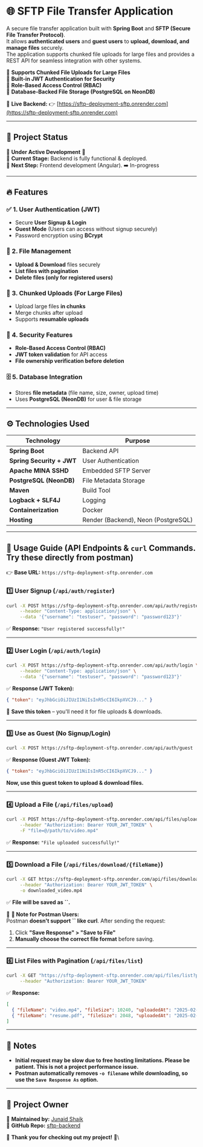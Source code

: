 # 🌐 SFTP File Transfer Application

A secure file transfer application built with **Spring Boot** and **SFTP (Secure File Transfer Protocol)**.\
It allows **authenticated users** and **guest users** to **upload, download, and manage files** securely. \
The application supports chunked file uploads for large files and provides a REST API for seamless integration with other systems.

🔹 **Supports Chunked File Uploads for Large Files**\
🔹 **Built-in JWT Authentication for Security**\
🔹 **Role-Based Access Control (RBAC)**\
🔹 **Database-Backed File Storage (PostgreSQL on NeonDB)**

🚀 **Live Backend:** 👉 [https://sftp-deployment-sftp.onrender.com](https://sftp-deployment-sftp.onrender.com)

---

## 📌 Project Status

🚧 **Under Active Development** 🚧\
🔹 **Current Stage:** Backend is fully functional & deployed.\
🔹 **Next Step:** Frontend development (Angular). ➡️ In-progress

---

## 🔥 Features

### ✅ 1. User Authentication (JWT)

- Secure **User Signup & Login**
- **Guest Mode** (Users can access without signup securely)
- Password encryption using **BCrypt**

### 📂 2. File Management

- **Upload & Download** files securely
- **List files with pagination**
- **Delete files (only for registered users)**

### 🚀 3. Chunked Uploads (For Large Files)

- Upload large files **in chunks**
- Merge chunks after upload
- Supports **resumable uploads**

### 🔐 4. Security Features

- **Role-Based Access Control (RBAC)**
- **JWT token validation** for API access
- **File ownership verification before deletion**

### 🗄 5. Database Integration

- Stores **file metadata** (file name, size, owner, upload time)
- Uses **PostgreSQL (NeonDB)** for user & file storage

---

## ⚙️ Technologies Used

| Technology                | Purpose                             |
|---------------------------|-------------------------------------|
| **Spring Boot**           | Backend API                         |
| **Spring Security + JWT** | User Authentication                 |
| **Apache MINA SSHD**      | Embedded SFTP Server                |
| **PostgreSQL (NeonDB)**   | File Metadata Storage               |
| **Maven**                 | Build Tool                          |
| **Logback + SLF4J**       | Logging                             |
| **Containerization**      | Docker                              |
| **Hosting**               | Render (Backend), Neon (PostgreSQL) |


---

## 📌 Usage Guide (API Endpoints & `curl` Commands. Try these directly from postman)

👉 **Base URL:** `https://sftp-deployment-sftp.onrender.com`

### 1️⃣ User Signup (`/api/auth/register`)

```sh
curl -X POST https://sftp-deployment-sftp.onrender.com/api/auth/register \
     --header "Content-Type: application/json" \
     --data '{"username": "testuser", "password": "password123"}'
```

✅ **Response:** `"User registered successfully!"`

---

### 2️⃣ User Login (`/api/auth/login`)

```sh
curl -X POST https://sftp-deployment-sftp.onrender.com/api/auth/login \
     --header "Content-Type: application/json" \
     --data '{"username": "testuser", "password": "password123"}'
```

✅ **Response (JWT Token):**

```json
{ "token": "eyJhbGciOiJIUzI1NiIsInR5cCI6IkpXVCJ9..." }
```

🚨 **Save this token** – you'll need it for file uploads & downloads.

---

### 3️⃣ Use as Guest (No Signup/Login)

```sh
curl -X POST https://sftp-deployment-sftp.onrender.com/api/auth/guest
```

✅ **Response (Guest JWT Token):**

```json
{ "token": "eyJhbGciOiJIUzI1NiIsInR5cCI6IkpXVCJ9..." }
```

**Now, use this guest token to upload & download files.**

---

### 4️⃣ Upload a File (`/api/files/upload`)

```sh
curl -X POST https://sftp-deployment-sftp.onrender.com/api/files/upload \
     --header "Authorization: Bearer YOUR_JWT_TOKEN" \
     -F "file=@/path/to/video.mp4"
```

✅ **Response:** `"File uploaded successfully!"`

---

### 5️⃣ Download a File (`/api/files/download/{fileName}`)

```sh
curl -X GET https://sftp-deployment-sftp.onrender.com/api/files/download/video.mp4 \
     --header "Authorization: Bearer YOUR_JWT_TOKEN" \
     -o downloaded_video.mp4
```

✅ **File will be saved as **``**.**

📝 **🔹 Note for Postman Users:**\
Postman **doesn't support **``** like curl**. After sending the request:

1. Click **"Save Response" > "Save to File"**
2. **Manually choose the correct file format** before saving.

---

### 6️⃣ List Files with Pagination (`/api/files/list`)

```sh
curl -X GET "https://sftp-deployment-sftp.onrender.com/api/files/list?page=0&size=5" \
     --header "Authorization: Bearer YOUR_JWT_TOKEN"
```

✅ **Response:**

```json
[
  { "fileName": "video.mp4", "fileSize": 10240, "uploadedAt": "2025-02-23T12:30:00" },
  { "fileName": "resume.pdf", "fileSize": 2048, "uploadedAt": "2025-02-23T12:35:00" }
]
```

---

## 📝 Notes
- **Initial request may be slow due to free hosting limitations. Please be patient. This is not a project performance issue.**
- **Postman automatically removes `-o filename` while downloading, so use the `Save Response As` option.**

---

## 👤 Project Owner

🔹 **Maintained by:** [Junaid Shaik](https://github.com/junaid-shaikk)\
🔹 **GitHub Repo:** [sftp-backend](https://github.com/junaid-shaikk/sftp-backend)

🚀 **Thank you for checking out my project!** 🎉\